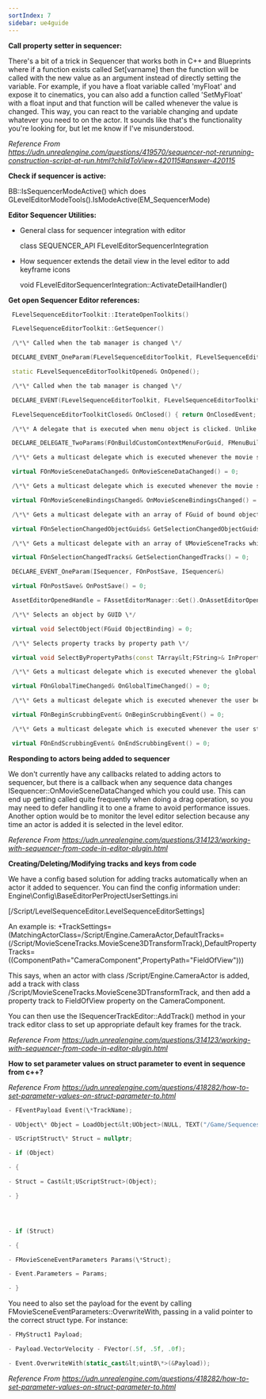 ```yaml
---
sortIndex: 7
sidebar: ue4guide
---
```


**Call property setter in sequencer:**

 There's a bit of a trick in Sequencer that works both in C++ and Blueprints where if a function exists called Set\[varname] then the function will be called with the new value as an argument instead of directly setting the variable. For example, if you have a float variable called 'myFloat' and expose it to cinematics, you can also add a function called 'SetMyFloat' with a float input and that function will be called whenever the value is changed. This way, you can react to the variable changing and update whatever you need to on the actor. It sounds like that's the functionality you're looking for, but let me know if I've misunderstood.

*Reference From <https://udn.unrealengine.com/questions/419570/sequencer-not-rerunning-construction-script-at-run.html?childToView=420115#answer-420115>*

 **Check if sequencer is active:**

 BB::IsSequencerModeActive() which does GLevelEditorModeTools().IsModeActive(EM_SequencerMode)

**Editor Sequencer Utilities:**

- General class for sequencer integration with editor

  class SEQUENCER_API FLevelEditorSequencerIntegration

- How sequencer extends the detail view in the level editor to add keyframe icons

  void FLevelEditorSequencerIntegration::ActivateDetailHandler()

**Get open Sequencer Editor references:**

```cpp
 FLevelSequenceEditorToolkit::IterateOpenToolkits()

 FLevelSequenceEditorToolkit::GetSequencer()

 /\*\* Called when the tab manager is changed \*/

 DECLARE_EVENT_OneParam(FLevelSequenceEditorToolkit, FLevelSequenceEditorToolkitOpened, FLevelSequenceEditorToolkit&);

 static FLevelSequenceEditorToolkitOpened& OnOpened();

 /\*\* Called when the tab manager is changed \*/

 DECLARE_EVENT(FLevelSequenceEditorToolkit, FLevelSequenceEditorToolkitClosed);

 FLevelSequenceEditorToolkitClosed& OnClosed() { return OnClosedEvent; }

 /\*\* A delegate that is executed when menu object is clicked. Unlike FExtender delegates we pass in the FGuid which exists even for deleted objects. \*/

 DECLARE_DELEGATE_TwoParams(FOnBuildCustomContextMenuForGuid, FMenuBuilder&, FGuid);

 /\*\* Gets a multicast delegate which is executed whenever the movie scene data is changed. \*/

 virtual FOnMovieSceneDataChanged& OnMovieSceneDataChanged() = 0;

 /\*\* Gets a multicast delegate which is executed whenever the movie scene bindings are changed. \*/

 virtual FOnMovieSceneBindingsChanged& OnMovieSceneBindingsChanged() = 0;

 /\*\* Gets a multicast delegate with an array of FGuid of bound objects which is called when the outliner node selection changes. \*/

 virtual FOnSelectionChangedObjectGuids& GetSelectionChangedObjectGuids() = 0;

 /\*\* Gets a multicast delegate with an array of UMovieSceneTracks which is called when the outliner node selection changes. \*/

 virtual FOnSelectionChangedTracks& GetSelectionChangedTracks() = 0;

 DECLARE_EVENT_OneParam(ISequencer, FOnPostSave, ISequencer&)

 virtual FOnPostSave& OnPostSave() = 0;

 AssetEditorOpenedHandle = FAssetEditorManager::Get().OnAssetEditorOpened().AddRaw(this, &FControlRigEditorModule::HandleAssetEditorOpened);

 /\*\* Selects an object by GUID \*/

 virtual void SelectObject(FGuid ObjectBinding) = 0;

 /\*\* Selects property tracks by property path \*/

 virtual void SelectByPropertyPaths(const TArray&lt;FString>& InPropertyPaths) = 0;

 /\*\* Gets a multicast delegate which is executed whenever the global time changes. \*/

 virtual FOnGlobalTimeChanged& OnGlobalTimeChanged() = 0;

 /\*\* Gets a multicast delegate which is executed whenever the user begins scrubbing. \*/

 virtual FOnBeginScrubbingEvent& OnBeginScrubbingEvent() = 0;

 /\*\* Gets a multicast delegate which is executed whenever the user stops scrubbing. \*/

 virtual FOnEndScrubbingEvent& OnEndScrubbingEvent() = 0;
```

**Responding to actors being added to sequencer**

 We don't currently have any callbacks related to adding actors to sequencer, but there is a callback when any sequence data changes ISequencer::OnMovieSceneDataChanged which you could use. This can end up getting called quite frequently when doing a drag operation, so you may need to defer handling it to one a frame to avoid performance issues. Another option would be to monitor the level editor selection because any time an actor is added it is selected in the level editor.

*Reference From <https://udn.unrealengine.com/questions/314123/working-with-sequencer-from-code-in-editor-plugin.html>*

**Creating/Deleting/Modifying tracks and keys from code**

 We have a config based solution for adding tracks automatically when an actor it added to sequencer. You can find the config information under: Engine\\Config\\BaseEditorPerProjectUserSettings.ini

 \[/Script/LevelSequenceEditor.LevelSequenceEditorSettings]

 An example is: +TrackSettings=(MatchingActorClass=/Script/Engine.CameraActor,DefaultTracks=(/Script/MovieSceneTracks.MovieScene3DTransformTrack),DefaultPropertyTracks=((ComponentPath="CameraComponent",PropertyPath="FieldOfView")))

 This says, when an actor with class /Script/Engine.CameraActor is added, add a track with class /Script/MovieSceneTracks.MovieScene3DTransformTrack, and then add a property track to FieldOfView property on the CameraComponent.

 You can then use the ISequencerTrackEditor::AddTrack() method in your track editor class to set up appropriate default key frames for the track.

*Reference From <https://udn.unrealengine.com/questions/314123/working-with-sequencer-from-code-in-editor-plugin.html>*

 **How to set parameter values on struct parameter to event in sequence from c++?**

*Reference From <https://udn.unrealengine.com/questions/418282/how-to-set-parameter-values-on-struct-parameter-to.html>*

```cpp
- FEventPayload Event(\*TrackName);

- UObject\* Object = LoadObject&lt;UObject>(NULL, TEXT("/Game/Sequences/MyStruct1.MyStruct1"));

- UScriptStruct\* Struct = nullptr;

- if (Object)

- {

- Struct = Cast&lt;UScriptStruct>(Object);

- }




- if (Struct)

- {

- FMovieSceneEventParameters Params(\*Struct);

- Event.Parameters = Params;

- }
```

 You need to also set the payload for the event by calling FMovieSceneEventParameters::OverwriteWith, passing in a valid pointer to the correct struct type. For instance:

```cpp
- FMyStruct1 Payload;

- Payload.VectorVelocity - FVector(.5f, .5f, .0f);

- Event.OverwriteWith(static_cast&lt;uint8\*>(&Payload));
```

*Reference From <https://udn.unrealengine.com/questions/418282/how-to-set-parameter-values-on-struct-parameter-to.html>*
